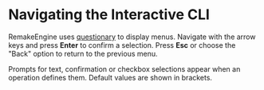 # Navigating the Interactive CLI

RemakeEngine uses [questionary](https://github.com/tmbo/questionary) to display menus. Navigate with the arrow keys and press **Enter** to confirm a selection. Press **Esc** or choose the "Back" option to return to the previous menu.

Prompts for text, confirmation or checkbox selections appear when an operation defines them. Default values are shown in brackets.

